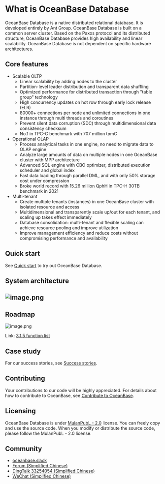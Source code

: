 # What is OceanBase Database
OceanBase Database is a native distributed relational database. It is developed entirely by Ant Group. OceanBase Database is built on a common server cluster. Based on the Paxos protocol and its distributed structure, OceanBase Database provides high availability and linear scalability. OceanBase Database is not dependent on specific hardware architectures.

## Core features

- Scalable OLTP
   - Linear scalability by adding nodes to the cluster
   - Partition-level leader distribution and transparent data shuffling 
   - Optimized performance for distributed transaction through "table group" technology
   - High concurrency updates on hot row through early lock release (ELR)
   - 80000+ connections per node and unlimited connections in one instance through multi threads and coroutines
   - Prevent silent data corruption (SDC) through multidimensional data consistency checksum
   - No.1 in TPC-C benchmark with 707 million tpmC
- Operational OLAP
   - Process analytical tasks in one engine, no need to migrate data to OLAP engine
   - Analyze large amounts of data on multiple nodes in one OceanBase cluster with MPP architecture
   - Advanced SQL engine with CBO optimizer, distributed execution scheduler and global index
   - Fast data loading through parallel DML, and with only 50% storage cost under compression
   - Broke world record with 15.26 million QphH in TPC-H 30TB benchmark in 2021
- Multi-tenant
   - Create multiple tenants (instances) in one OceanBase cluster with isolated resource and access
   - Multidimensional and transparently scale up/out for each tenant, and scaling up takes effect immediately
   - Database consolidation: multi-tenant and flexible scaling can achieve resource pooling and improve utilization
   - Improve management efficiency and reduce costs without compromising performance and availability

## Quick start
See [Quick start](https://open.oceanbase.com/quickStart) to try out OceanBase Database.

## System architecture

## ![image.png](https://cdn.nlark.com/yuque/0/2022/png/106206/1660643534074-2649c2e4-473a-4d07-8021-d8d1a2b2da49.png#clientId=u5d9acd3a-25ad-4&crop=0&crop=0&crop=1&crop=1&from=paste&height=1101&id=u46f6dd09&margin=%5Bobject%20Object%5D&name=image.png&originHeight=1101&originWidth=1746&originalType=binary&ratio=1&rotation=0&showTitle=false&size=130476&status=done&style=none&taskId=ud87a5d0f-5140-45f2-9274-c8375b3c7c0&title=&width=1746)

## Roadmap

![image.png](https://cdn.nlark.com/yuque/0/2022/png/106206/1660643534293-a5f53258-a9ac-462c-b9fd-9832901853c2.png#clientId=u5d9acd3a-25ad-4&crop=0&crop=0&crop=1&crop=1&from=paste&height=352&id=u0f71535e&margin=%5Bobject%20Object%5D&name=image.png&originHeight=528&originWidth=1683&originalType=binary&ratio=1&rotation=0&showTitle=false&size=719961&status=done&style=none&taskId=u676e97dd-1309-42b9-b380-a423c27199c&title=&width=1122)

Link: [3.1.5 function list](https://github.com/oceanbase/oceanbase/milestone/6)

## Case study
For our success stories, see [Success stories](https://www.oceanbase.com/en/customer/home).

## Contributing
Your contributions to our code will be highly appreciated. For details about how to contribute to OceanBase, see [Contribute to OceanBase](https://github.com/oceanbase/oceanbase/wiki/Contribute-to-OceanBase).

## Licensing
OceanBase Database is under [MulanPubL - 2.0](http://license.coscl.org.cn/MulanPubL-2.0/#english) license. You can freely copy and use the source code. When you modify or distribute the source code, please follow the MulanPubL - 2.0 license.

## Community

- [oceanbase.slack](https://oceanbase.slack.com/)
- [Forum (Simplified Chinese)](https://ask.oceanbase.com/)
- [DingTalk 33254054 (Simplified Chinese)](https://h5.dingtalk.com/circle/healthCheckin.html?corpId=ding12cfbe0afb058f3cde5ce625ff4abdf6&53108=bb418&cbdbhh=qwertyuiop&origin=1)
- [WeChat (Simplified Chinese)](https://gw.alipayobjects.com/zos/oceanbase/0a69627f-8005-4c46-be1f-aac7a2b85c13/image/2022-03-01/85d42796-4e22-463a-9658-57402d7b9bc3.png)